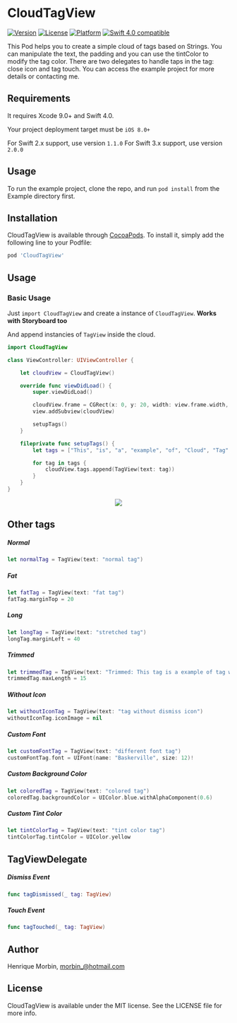 # CloudTagView

[![Version](https://img.shields.io/cocoapods/v/CloudTagView.svg?style=flat)](http://cocoapods.org/pods/CloudTagView)
[![License](https://img.shields.io/cocoapods/l/CloudTagView.svg?style=flat)](http://cocoapods.org/pods/CloudTagView)
[![Platform](https://img.shields.io/cocoapods/p/CloudTagView.svg?style=flat)](http://cocoapods.org/pods/CloudTagView)
[![Swift 4.0 compatible](https://img.shields.io/badge/Swift_4.0-compatible-4BC51D.svg?style=flat)](https://developer.apple.com/swift)

This Pod helps you to create a simple cloud of tags based on Strings. You can manipulate the text, the padding and you can use the tintColor to modify the tag color. There are two delegates to handle taps in the tag: close icon and tag touch. You can access the example project for more details or contacting me.

## Requirements

It requires Xcode 9.0+ and Swift 4.0.

Your project deployment target must be `iOS 8.0+`

For Swift 2.x support, use version `1.1.0`
For Swift 3.x support, use version `2.0.0`

## Usage

To run the example project, clone the repo, and run `pod install` from the Example directory first.

## Installation

CloudTagView is available through [CocoaPods](http://cocoapods.org). To install
it, simply add the following line to your Podfile:

```ruby
pod 'CloudTagView'
```

## Usage

### Basic Usage
Just `import CloudTagView` and create a instance of `CloudTagView`. **Works with Storyboard too**

And append instancies of `TagView` inside the cloud.

```swift
import CloudTagView

class ViewController: UIViewController {

    let cloudView = CloudTagView()

    override func viewDidLoad() {
        super.viewDidLoad()

        cloudView.frame = CGRect(x: 0, y: 20, width: view.frame.width, height: 10)
        view.addSubview(cloudView)

        setupTags()
    }

    fileprivate func setupTags() {
        let tags = ["This", "is", "a", "example", "of", "Cloud", "Tag", "View"]

        for tag in tags {
            cloudView.tags.append(TagView(text: tag))
        }
    }
}
```

<p align="center"><img src ="https://github.com/Morbix/CloudTagView/raw/master/Screenshot3.png" /></p>

## Other tags

##### Normal
```swift
let normalTag = TagView(text: "normal tag")
```

##### Fat
```swift
let fatTag = TagView(text: "fat tag")
fatTag.marginTop = 20
```

##### Long
```swift
let longTag = TagView(text: "stretched tag")
longTag.marginLeft = 40
```

#####  Trimmed
```swift
let trimmedTag = TagView(text: "Trimmed: This tag is a example of tag with a huge text.")
trimmedTag.maxLength = 15
```

##### Without Icon
```swift
let withoutIconTag = TagView(text: "tag without dismiss icon")
withoutIconTag.iconImage = nil
```

##### Custom Font
```swift
let customFontTag = TagView(text: "different font tag")
customFontTag.font = UIFont(name: "Baskerville", size: 12)!
```

##### Custom Background Color
```swift
let coloredTag = TagView(text: "colored tag")
coloredTag.backgroundColor = UIColor.blue.withAlphaComponent(0.6)
```

##### Custom Tint Color
```swift
let tintColorTag = TagView(text: "tint color tag")
tintColorTag.tintColor = UIColor.yellow
```

## TagViewDelegate

##### Dismiss Event
```swift
func tagDismissed(_ tag: TagView)
```

##### Touch Event
```swift
func tagTouched(_ tag: TagView)
```

## Author

Henrique Morbin, morbin_@hotmail.com

## License

CloudTagView is available under the MIT license. See the LICENSE file for more info.
